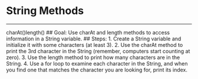 
# String Methods
  <hr/>
  charAt()length()
## Goal:
   Use charAt and length methods to access information in a String variable.
## Steps:
1. Create a String variable and initialize it with some characters (at least 3).
2. Use the charAt method to print the 3rd character in the String (remember, computers start counting at zero).
3. Use the length method to print how many characters are in the String.
4. Use a for loop to examine each character in the String, and when you find one that matches the character you are looking for, print its index.
  
 

